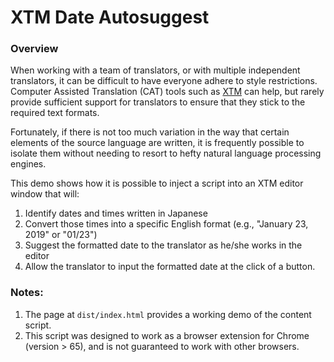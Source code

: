 # XTM Date Autosuggest

### Overview

When working with a team of translators, or with multiple independent translators, it can be difficult
to have everyone adhere to style restrictions. Computer Assisted Translation (CAT) tools such as [XTM](https://xtm.cloud/)
can help, but rarely provide sufficient support for translators to ensure that they stick to the
required text formats.

Fortunately, if there is not too much variation in the way that certain elements of the source language
are written, it is frequently possible to isolate them without needing to resort to hefty natural language
processing engines.

This demo shows how it is possible to inject a script into an XTM editor window that will:

1. Identify dates and times written in Japanese
2. Convert those times into a specific English format (e.g., "January 23, 2019" or "01/23")
3. Suggest the formatted date to the translator as he/she works in the editor
4. Allow the translator to input the formatted date at the click of a button.


### Notes:

1. The page at `dist/index.html` provides a working demo of the content script.
2. This script was designed to work as a browser extension for Chrome (version > 65), and is not guaranteed to work with other browsers.